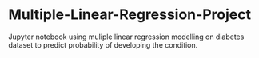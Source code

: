 # Multiple-Linear-Regression-Project
Jupyter notebook using muliple linear regression modelling on diabetes dataset to predict probability of developing the condition.
